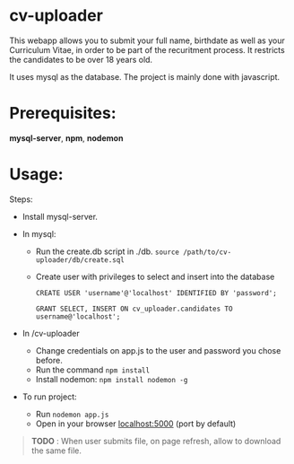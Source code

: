 # cv-uploader

This webapp allows you to submit your full name, birthdate as well as your Curriculum Vitae, in order to be part of the recuritment process.
It restricts the candidates to be over 18 years old.

It uses mysql as the database. The project is mainly done with javascript.

# Prerequisites:
  
   **mysql-server**, **npm**, **nodemon**

# Usage:
Steps:
- Install mysql-server.
- In mysql:
  - Run the create.db script in ./db.
    `source /path/to/cv-uploader/db/create.sql` 
    
  - Create user with privileges to select and insert into the database
  
    `CREATE USER 'username'@'localhost' IDENTIFIED BY 'password';`
    
    `GRANT SELECT, INSERT ON cv_uploader.candidates TO username@'localhost';`
- In /cv-uploader
  - Change credentials on app.js to the user and password you chose before.
  - Run the command `npm install`
  - Install nodemon: `npm install nodemon -g`
 
- To run project:
  - Run `nodemon app.js`
  - Open in your browser [localhost:5000](http://localhost:5000) (port by default)
 
 
 
 
> **TODO** : When user submits file, on page refresh, allow to download the same file.

  
  
